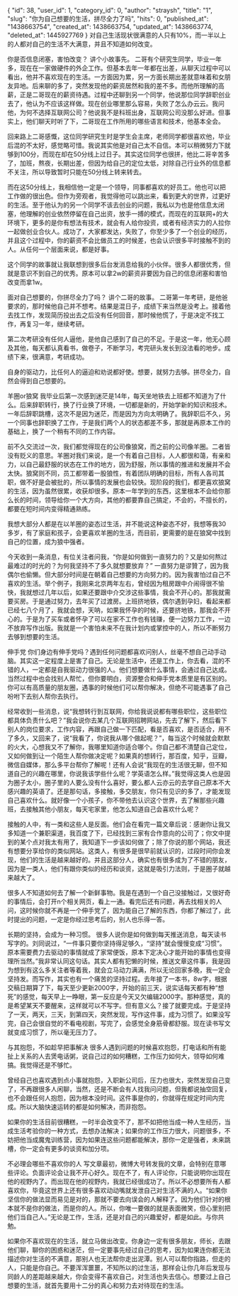 {
    "id": 38,
    "user_id": 1,
    "category_id": 0,
    "author": "straysh",
    "title": "1",
    "slug": "你为自己想要的生活，拼尽全力了吗",
    "hits": 0,
    "published_at": "1438663754",
    "created_at": 1438663754,
    "updated_at": 1438663774,
    "deleted_at": 1445927769
}
对自己生活现状很满意的人只有10%，而一半以上的人都对自己的生活不大满意，并且不知道如何改变。
 
你是否信息闭塞，害怕改变？
讲个小故事先。
二哥有个研究生同学，毕业一年多，现在在一家做硬件的外企工作。但基本去年一年都在出差，从聊天过程中可以看出，他并不喜欢现在的生活。一方面因为累，另一方面长期出差就意味着和女朋友异地。后来聊的多了，突然发现他的薪资居然和我的差不多。而他所理解的高薪，正是二哥现在的薪资待遇。过程中还聊到另一个同学，他说那位同学辞职创业去了，他认为不应该这样做。现在创业哪里那么容易，失败了怎么办云云。我问他，为何不选择互联网公司？他说我不是科班出身，互联网公司没那么好进。但事实上，他们聊天时听了下，二哥现在工作所用的哪些语言和技术，他基本全会。
 
回来路上二哥感慨，这位同学研究生时是学生会主席，老师同学都很喜欢他，毕业后混的不太好，感觉略可惜。我说其实他是对自己太不自信。本可以稍微努力下就够到100分，而现在却在50分线上过日子。其实这位同学也很拼，他比二哥辛苦多了，加班，熬夜，长期出差，但因为给自己的定位太低，对除自己行业外的信息都不关注，所以导致暂时只能在50分线上转来转去。
 
而在这50分线上，我相信他一定是一个领导，同事都喜欢的好员工。他也可以把工作做的很出色。但作为旁观者，我觉得他可以跳出来，看到更大的世界，过更好的生活。至于他认为的另一个同学不该去创业的问题，我私以为也是他信息太闭塞，他理解的创业依然停留在自己出资，放手一搏的模式，而现在的互联网+的大环境下，更多的是你有想法有技术，就会有人给你投资，或者有经济实力的人拉你一起做创业合伙人。成功了，大家都发达，失败了，你至少多了一个创业的经历，并且这个过程中，你的薪资不会比做员工的时候差，也会认识很多平时接触不到的人。从任何一个层面来说，都是好事。
 
这个同学的故事就让我联想到很多后台发消息给我的小伙伴。很多人都很优秀，但就是意识不到自己的优秀。原本可以拿2w的薪资非要因为自己的信息闭塞和害怕改变而拿1w。
 
面对自己想要的，你拼尽全力了吗？
讲个二哥的故事。
二哥第一年考研，是他爸要求的，那时候他自己并不想考。结果是混日子，成绩下来当然是没考上。接着他去找工作，发现简历投出去之后没有任何回音，那时候他慌了，于是决定不找工作，再复习一年，继续考研。
 
第二次考研没有任何人逼他，是他自己感到了自己的不足。于是这一年，他无心顾及其他，每天都认真看书，做卷子，不断学习，考完研头发长到没法看的地步。成绩下来，很满意，考研成功。
 
自身的驱动力，比任何人的逼迫和劝说都好使。想要，就努力去够。拼尽全力，自然会得到自己想要的。
 
羊圈or狼窝
我毕业后第一次感到迷茫是14年，每天坐地铁去上班都不知道为了什么。后来辞职转行，换了行业换了环境，一切都是新的，开始学新的知识和技术。一年后辞职跳槽，这次不是因为迷茫，而是因为方向太明确了。我辞职后不久，另一个同事也辞职换了工作，于是我们两个人的状态都差不多，那就是再原本工作的基础上，换了一个稍有不同的工作内容。
 
前不久交流过一次，我们都觉得现在的公司像狼窝，而之前的公司像羊圈。二者皆没有贬义的意思。羊圈对我们来说，是一个有着自己目标，人人都很和蔼，有亲和力，以自己最舒服的状态在工作的地方，因为舒服，所以事情的推进和发展并不会太快。狼窝则不同，员工都带着一股狼性，有着团队明确的目标，所有人各司其职，做不好是会被批的，所以事情的发展也会较快。现阶段的我们，都更喜欢狼窝的生活，因为虽然很累，收获却很多。原本一年学到的东西，这里根本不会给你那么长的时间，领导给你一个大方向，其他的都要靠自己搞定，不会的，不擅长的，都要在短时间内变得精通熟练。
 
我想大部分人都是在以羊圈的姿态过生活，并不能说这种姿态不好，我想等我30多岁，有了家庭和孩子，会更喜欢羊圈的生活，而目前，更需要的是在狼窝中找到自己的位置，成为狼中强者。
 
今天收到一条消息，有位关注者问我，“你是如何做到一直努力的？又是如何熬过最难过的时光的？为何我坚持不了多久就想要放弃？”
一直努力是谬贊了，因为我偶尔也偷懒。但大部分时间是在朝着自己想要的方向努力的。因为我害怕过自己不喜欢的生活。举个例子，我刚来北京两年左右，曾经因为租房跟中介闹得很不愉快，我就想过几年以后，如果还要跟中介交涉这些事情，我会不开心的。那我就需要买房。于是通过努力，去年买了过渡房。上班挤地铁，偶尔遇到孕妇，看起来都已经七八个月了，我就会想，天呐，如果我怀孕的时候，还要挤地铁，那我会不开心的。于是为了买车或者怀孕了可以在家不工作也有钱赚，便一边努力工作，一边不放弃写作出版。我就是一个害怕未来不在我计划内或掌控中的人，所以不断努力去够到想要的生活。
 
伸手党
你们身边有伸手党吗？遇到任何问题都喜欢问别人，丝毫不想自己动手动脑。其实这一定程度上是害了自己。无论是生活中，还是工作上，你去看，混的不错的人，一定都是自我驱动力很强的人。他们想要做什么事情，会通过自己达成。当然过程中也会找别人帮忙，但你要明白，资源整合和伸手党本质里是有区别的。你可以有高质量的朋友圈，遇事的时候他们可以帮你解决，但绝不可能遇事了自己吩咐下去别人帮你去执行。
 
经常收到一些消息，说“我想转行到互联网，你给我说说都有哪些职位，这些职位都具体负责什么吧？”我会说你去某几个互联网招聘网站，先去了解下，然后看下别人的岗位要求，工作内容，再跟自己做一下匹配，看是否喜欢，是否适合，用不了多久，又回来了，说“我看了，你说我从哪个做起呢？”，每当这个时候就会默默的火大，心想我又不了解你，我哪里知道你适合哪个。你自己都不清楚自己定位，又如何做到让一个陌生人帮你做决定呢？如果真的想转行，那百度，知乎，豆瓣，微信自媒体，那么多平台帮你了解呢！还有人会说“我现在的生活很无聊，但不知道自己的兴趣在哪里，你说我该学些什么呢？学英语怎么样。”我觉得这类人也是因为圈子太小，圈子里的人要么没有什么喜好，要么都人云亦云的去学自己原本不大感兴趣的英语了。还是那句话，多接触，多交朋友，你只有见识的多了，才能发现自己喜欢什么。就好像一个小孩子，你不带他去认识这个世界，去了解那些兴趣班，去接触其他小朋友，每天宅家里，他怎么知道自己会喜欢什么呢？
 
接触的人中，有一类和这些人是反面。他们会在看完一篇文章后说：感谢你让我又多知道一个兼职渠道，我百度了下，已经找到三家有合作意向的公司了；你文中提到的某个点对我太有用了，我知道下一步该如何做了；除了你说的那个网站，我还有想要分享给你的类似网站。这类人，有很多是很早前就认识的，过段时间你会发现，他们的生活是越来越好的。并且这部分人，确实也有很多成为了不错的朋友，因为是一类人，他们有跟你类似的经历和谈资，这就是吸引力法则，于是圈子就越来越大了。
 
很多人不知道如何去了解一个新鲜事物。我是在遇到一个自己没接触过，又很好奇的事情后，会打开n个相关网页，看上一通。看完后还有问题，再去找相关的人问，这时候你就不再是一个伸手党了，因为能自己了解的东西，你都了解过了，此时提出的问题，一定是你经过思考后的，别人也乐得一答。
 
长期的坚持，会成为一种习惯。
很多人说你是如何做到每天推送消息，每天读书写字的。刘同说过，“一件事只要你坚持得足够久，“坚持”就会慢慢变成“习惯”。原本需要费力去驱动的事情就成了家常便饭，原本下定决心才能开始的事情也变得理所当然。”我非常认同这句话。其实人都有犯懒的时候，推送文章这件事，我是因为想到有这么多关注者等着我，就会立马动力满满，所以无论回家多晚，我一定会坚持发。而写作，其实也有一个痛苦的坚持过程。去年接了一本书，8w字，根据交稿日期算了下，每天至少更新2000字，开始的前三天，说实话每天都有种“想死”的感觉，每天早上一睁眼，第一反应是今天又欠编辑2000字。那种感觉，真的是希望某天不要醒来，这样就可以不写字。但有意义么？接了就要完成。于是坚持了一天，两天，三天，到第四天，突然发现，写作这件事，成为习惯了。如果没写完，自己会很自觉的不看电视剧，写完了，会感觉全身筋骨都舒服。现在读书写文就变成习惯了，所以毫无压力了。
 
与其抱怨，不如趁早把事解决
很多人遇到问题的时候喜欢抱怨，打电话和所有能扯上关系的人去煲电话粥，说自己过的如何糟糕，工作压力如何大，领导如何难搞。我觉得还是不够忙。
 
曾经自己也喜欢遇到点小事就抱怨，入职新公司后，压力也很大，突然发现自己变了，不再跟很多人闲聊，当然，还是不断会有人找我问问题，但我都说抽空回复，也不会跟任何人抱怨，因为根本没时间。这件事是你的，你就得在规定时间内完成。所以大脑快速运转的都是如何解决，而非抱怨。
 
如果你的生活目前很糟糕，一时半会改变不了，那不如把他当成一种人生经历，当成生活考验你的一种方式，去想办法解决；如果你的工作压力很大，问题很多，不妨把他当成魔鬼训练营，因为如果连这些问题都能解决，那你一定是强者，未来跳槽，你一定会有更多的谈资和加分项。
 
不必理会哪些不喜欢你的人
写文章最初，微博大号转发我的文章，会特别在意哪些评论。负面评论会让我不开心好久。现在不了，有人评论你，只能说明你出现在他的视野内了。而出现在他的视野内，我就已经很成功了。所以不必想要所有人都喜欢你，毕竟这世界上还有很多喜欢动动嘴就发泄自己对生活不满的人。“如果你坚信你的做法显而易见是对的，那就不要去向误会的人解释了。因为他们针对的根本就不是你的做法，而是你的人。所以，你唯一要做的就是表面微笑，但心里别把他们当自己人。”无论是工作，生活，还是对自己的兴趣爱好，都是如此。与你共勉。
 
如果你不喜欢现在的生活，就立马做出改变。你身边一定有很多朋友，师长，去跟他们聊，聊你的困惑和迷茫，但一定要事先经过自己的思考，因为如果连你都无法描述你对生活的不满意，那别人也无法帮你走出泥潭。别人可以帮你指路，但走的人，只能是你自己。不要浑浑噩噩，不知所以的过生活，那样会让你几年后发现与同龄人的差距越来越大，你会变得不喜欢自己，对生活也失去信心。想要过上自己想要的生活，就首先要用十二分的真心和努力去对待现在的生活。
